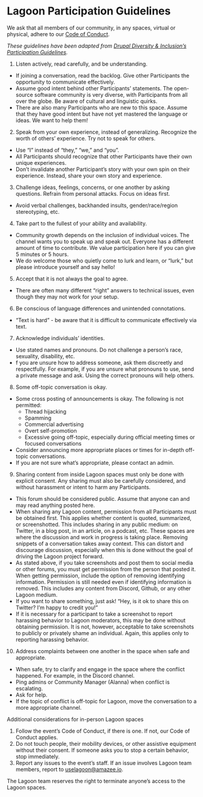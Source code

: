 # Lagoon Participation Guidelines

We ask that all members of our community, in any spaces, virtual or physical, adhere to our [Code of Conduct](../code-of-conduct.md).

_These guidelines have been adapted from [Drupal Diversity & Inclusion’s Participation Guidelines](https://www.drupaldiversity.com/docs/participant-guidelines)._

1. Listen actively, read carefully, and be understanding.
  * If joining a conversation, read the backlog. Give other Participants the opportunity to communicate effectively.
  * Assume good intent behind other Participants’ statements. The open-source software community is very diverse, with Participants from all over the globe. Be aware of cultural and linguistic quirks.
  * There are also many Participants who are new to this space. Assume that they have good intent but have not yet mastered the language or ideas. We want to help them!
2. Speak from your own experience, instead of generalizing. Recognize the worth of others’ experience. Try not to speak for others.
  * Use “I” instead of “they,” “we,” and “you”.
  * All Participants should recognize that other Participants have their own unique experiences.
  * Don’t invalidate another Participant’s story with your own spin on their experience. Instead, share your own story and experience.
3. Challenge ideas, feelings, concerns, or one another by asking questions. Refrain from personal attacks. Focus on ideas first.
  * Avoid verbal challenges, backhanded insults, gender/race/region stereotyping, etc.
4. Take part to the fullest of your ability and availability.
  * Community growth depends on the inclusion of individual voices. The channel wants you to speak up and speak out. Everyone has a different amount of time to contribute. We value participation here if you can give 5 minutes or 5 hours.
  * We do welcome those who quietly come to lurk and learn, or “lurk,” but please introduce yourself and say hello!
5. Accept that it is not always the goal to agree.
  * There are often many different “right” answers to technical issues, even though they may not work for your setup.
6. Be conscious of language differences and unintended connotations.
  * “Text is hard” - be aware that it is difficult to communicate effectively via text.
7. Acknowledge individuals’ identities.
  * Use stated names and pronouns. Do not challenge a person’s race, sexuality, disability, etc.
  * f you are unsure how to address someone, ask them discreetly and respectfully. For example, if you are unsure what pronouns to use, send a private message and ask. Using the correct pronouns will help others.
8. Some off-topic conversation is okay.
  * Some cross posting of announcements is okay. The following is not permitted:
    * Thread hijacking
    * Spamming
    * Commercial advertising
    * Overt self-promotion
    * Excessive going off-topic, especially during official meeting times or focused conversations
  * Consider announcing more appropriate places or times for in-depth off-topic conversations.
  * If you are not sure what’s appropriate, please contact an admin.
9.  Sharing content from inside Lagoon spaces must only be done with explicit consent. Any sharing must also be carefully considered, and without harassment or intent to harm any Participants.
  * This forum should be considered public. Assume that anyone can and may read anything posted here.
  * When sharing any Lagoon content, permission from all Participants must be obtained first. This applies whether content is quoted, summarized, or screenshotted. This includes sharing in any public medium: on Twitter, in a blog post, in an article, on a podcast, etc. These spaces are where the discussion and work in progress is taking place. Removing snippets of a conversation takes away context. This can distort and discourage discussion, especially when this is done without the goal of driving the Lagoon project forward.
  * As stated above, if you take screenshots and post them to social media or other forums, you must get permission from the person that posted it. When getting permission, include the option of removing identifying information. Permission is still needed even if identifying information is removed. This includes any content from Discord, Github, or any other Lagoon medium.
  * If you want to share something, just ask! “Hey, is it ok to share this on Twitter? I’m happy to credit you!”
  * If it is necessary for a participant to take a screenshot to report harassing behavior to Lagoon moderators, this may be done without obtaining permission. It is not, however, acceptable to take screenshots to publicly or privately shame an individual. Again, this applies only to reporting harassing behavior.
10. Address complaints between one another in the space when safe and appropriate.
  * When safe, try to clarify and engage in the space where the conflict happened. For example, in the Discord channel.
  * Ping admins or Community Manager (Alanna) when conflict is escalating.
  * Ask for help.
  * If the topic of conflict is off-topic for Lagoon, move the conversation to a more appropriate channel.

Additional considerations for in-person Lagoon spaces

1. Follow the event’s Code of Conduct, if there is one. If not, our Code of Conduct applies.
2. Do not touch people, their mobility devices, or other assistive equipment without their consent. If someone asks you to stop a certain behavior, stop immediately.
3. Report any issues to the event’s staff.
If an issue involves Lagoon team members, report to [uselagoon@amazee.io](mailto:uselagoon@amazee.io).

The Lagoon team reserves the right to terminate anyone’s access to the Lagoon spaces.
